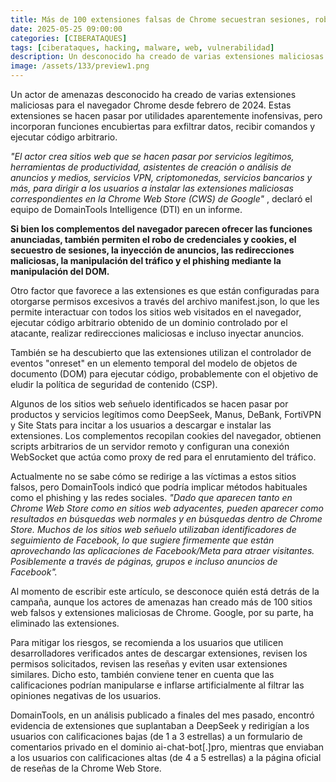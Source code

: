 ```yaml
---
title: Más de 100 extensiones falsas de Chrome secuestran sesiones, roban credenciales e inyectan anuncios
date: 2025-05-25 09:00:00 
categories: [CIBERATAQUES]
tags: [ciberataques, hacking, malware, web, vulnerabilidad]
description: Un desconocido ha creado de varias extensiones maliciosas para el navegador Chrome desde febrero de 2024.
image: /assets/133/preview1.png
---
```


Un actor de amenazas desconocido ha creado de varias extensiones maliciosas para el navegador Chrome desde febrero de 2024. Estas extensiones se hacen pasar por utilidades aparentemente inofensivas, pero incorporan funciones encubiertas para exfiltrar datos, recibir comandos y ejecutar código arbitrario.

*"El actor crea sitios web que se hacen pasar por servicios legítimos, herramientas de productividad, asistentes de creación o análisis de anuncios y medios, servicios VPN, criptomonedas, servicios bancarios y más, para dirigir a los usuarios a instalar las extensiones maliciosas correspondientes en la Chrome Web Store (CWS) de Google"* , declaró el equipo de DomainTools Intelligence (DTI) en un informe.

**Si bien los complementos del navegador parecen ofrecer las funciones anunciadas, también permiten el robo de credenciales y cookies, el secuestro de sesiones, la inyección de anuncios, las redirecciones maliciosas, la manipulación del tráfico y el phishing mediante la manipulación del DOM.**

Otro factor que favorece a las extensiones es que están configuradas para otorgarse permisos excesivos a través del archivo manifest.json, lo que les permite interactuar con todos los sitios web visitados en el navegador, ejecutar código arbitrario obtenido de un dominio controlado por el atacante, realizar redirecciones maliciosas e incluso inyectar anuncios.

También se ha descubierto que las extensiones utilizan el controlador de eventos "onreset" en un elemento temporal del modelo de objetos de documento (DOM) para ejecutar código, probablemente con el objetivo de eludir la política de seguridad de contenido (CSP).

Algunos de los sitios web señuelo identificados se hacen pasar por productos y servicios legítimos como DeepSeek, Manus, DeBank, FortiVPN y Site Stats para incitar a los usuarios a descargar e instalar las extensiones. Los complementos recopilan cookies del navegador, obtienen scripts arbitrarios de un servidor remoto y configuran una conexión WebSocket que actúa como proxy de red para el enrutamiento del tráfico.

Actualmente no se sabe cómo se redirige a las víctimas a estos sitios falsos, pero DomainTools indicó que podría implicar métodos habituales como el phishing y las redes sociales. *"Dado que aparecen tanto en Chrome Web Store como en sitios web adyacentes, pueden aparecer como resultados en búsquedas web normales y en búsquedas dentro de Chrome Store. Muchos de los sitios web señuelo utilizaban identificadores de seguimiento de Facebook, lo que sugiere firmemente que están aprovechando las aplicaciones de Facebook/Meta para atraer visitantes. Posiblemente a través de páginas, grupos e incluso anuncios de Facebook".*

Al momento de escribir este artículo, se desconoce quién está detrás de la campaña, aunque los actores de amenazas han creado más de 100 sitios web falsos y extensiones maliciosas de Chrome. Google, por su parte, ha eliminado las extensiones.

Para mitigar los riesgos, se recomienda a los usuarios que utilicen desarrolladores verificados antes de descargar extensiones, revisen los permisos solicitados, revisen las reseñas y eviten usar extensiones similares. Dicho esto, también conviene tener en cuenta que las calificaciones podrían manipularse e inflarse artificialmente al filtrar las opiniones negativas de los usuarios.

DomainTools, en un análisis publicado a finales del mes pasado, encontró evidencia de extensiones que suplantaban a DeepSeek y redirigían a los usuarios con calificaciones bajas (de 1 a 3 estrellas) a un formulario de comentarios privado en el dominio ai-chat-bot[.]pro, mientras que enviaban a los usuarios con calificaciones altas (de 4 a 5 estrellas) a la página oficial de reseñas de la Chrome Web Store.


